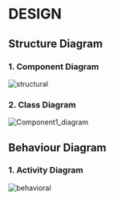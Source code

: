 # DESIGN

## Structure Diagram
### 1. Component Diagram

![structural](https://user-images.githubusercontent.com/33773946/143394277-7c9d3957-27de-486e-a1b5-0378bf3381b3.png)

### 2. Class Diagram

![Component1_diagram](https://user-images.githubusercontent.com/33773946/143413915-8c5aee1b-9b10-40d2-bba5-e4a91f8f7d92.png)



## Behaviour Diagram
### 1. Activity Diagram

![behavioral](https://user-images.githubusercontent.com/33773946/143394531-07c00cbf-9ab8-41b9-aa81-609241791389.png)
